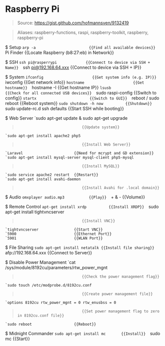 # Raspberry Pi

> Source: https://gist.github.com/hofmannsven/9132419

> Aliases: raspberry-functions, raspi, raspberry-toolkit, raspberry, raspberry-pi

$ Setup
    `arp -a                        {{Find all available devices}} 
    `Pi Finder                     {{Locate Raspberry (b8:27:eb) in Network}} 

$ SSH
    `ssh pi@rasperrypi             {{Connect to device via SSH + Name}} 
    `ssh pi@192.168.64.xxx         {{Connect to device via SSH + IP}} 

$ System
    `ifconfig                      {{Get system info (e.g. IP)}} 
    `iwconfig                      {{Get network info}} 
    `hostname                      {{Get hostname}} 
    `hostname -I                   {{Get hostname IP}} 
    `lsusb                         {{Check for all connected USB devices}} 
    `sudo raspi-config             {{Switch to config}} 
    `startx                        {{Switch to GUI}} 
    `reboot / sudo reboot          {{Reboot system}} 
    `sudo shutdown -h now          {{Shutdown}} 
    `sudo update-rc.d ssh defaults {{Start SSH while booting}} 

$ Web Server
    `sudo apt-get update & sudo apt-get upgrade
>                                  {{Update system}} 
    `sudo apt-get install apache2 php5
>                                  {{Install Web Server}} 
    `Laravel                       {{Need for mcrypt and GD extension}} 
    `sudo apt-get install mysql-server mysql-client php5-mysql
>                                  {{Install MySQL}} 
    `sudo service apache2 restart  {{Restart}} 
    `sudo apt-get install avahi-daemon
>                                  {{Install Avahi for .local domain}} 

$ Audio
    `omxplayer audio.mp3           {{Play}} 
    `+ & -                         {{Volume}} 

$ Remote Control
    `apt-get install xrdp          {{Install XRDP}} 
    `sudo apt-get install tightvncserver
>                                  {{Install VNC}} 
    `tightvncserver                {{Start VNC}} 
    `5900                          {{Ethernet Port}} 
    `5901                          {{WLAN Port}} 

$ File Sharing
    `sudo apt-get install netatalk {{Install file sharing}} 
    `afp://192.168.64.xxx          {{Connect to Server}} 

$ Disable Power Management
    `cat /sys/module/8192cu/parameters/rtw_power_mgnt
>                                  {{Check the power management flag}} 
    `sudo touch /etc/modprobe.d/8192cu.conf
>                                  {{Create power management file}} 
    `options 8192cu rtw_power_mgnt = 0 rtw_enusbss = 0
>                                  {{Set power management flag to zero in 8192cu.conf file}} 
    `sudo reboot                   {{Reboot}} 

$ Midnight Commander
    `sudo apt-get install mc       {{Install}} 
    `sudo mc                       {{Start}} 

